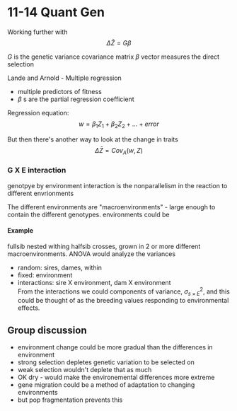 11-14 Quant Gen
========================================================

Working further with
$$
\Delta \bar{Z} = G \beta
$$

$G$ is the genetic variance covariance matrix
$\beta$ vector measures the direct selection

Lande and Arnold - Multiple regression
 - multiple predictors of fitness
 - $\beta$ s are the partial regression coefficient

Regression equation:
$$
w = \beta_1 Z_1 + \beta_2 Z_2 + \ldots + error
$$

But then there's another way to look at the change in traits
$$
\Delta \bar{Z} = Cov_A(w,Z)
$$


### G X E interaction

genotpye by environment interaction is the nonparallelism in the reaction to different envrionments

The different environments are "macroenvironments" - large enough to contain the different genotypes. environments could be 

#### Example

fullsib nested withing halfsib crosses, grown in 2 or more different macroenvironments.
ANOVA would analyze the variances
 - random: sires, dames, within
 - fixed: environment
 - interactions: sire X environment, dam X environment  
From the interactions we could components of variance, $\sigma^2_{s\times E}$, and this could be thought of as the breeding values responding to environmental effects. 


Group discussion
------------------
- environment change could be more gradual than the differences in environment
 - strong selection depletes genetic variation to be selected on
 - weak selection wouldn't deplete that as much
- OK dry - would make the environemental differences more extreme
- gene migration could be a method of adaptation to changing environments
 - but pop fragmentation prevents this
